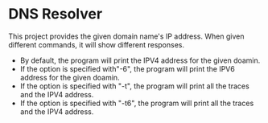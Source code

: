 # DNS Resolver

This project provides the given domain name's IP address. When given different commands, it will show different responses. 

- By default, the program will print the IPV4 address for the given doamin.
- If the option is specified with"-6", the program will print the IPV6 address for the given doamin.
- If the option is specified with "-t", the program will print all the traces and the IPV4 address. 
- If the option is specified with "-t6", the program will print all the traces and the IPV4 address. 

